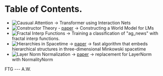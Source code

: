 # Table of Contents. 
- ![Causual Attention](Causal_Attention.ipynb) -> Transformer using Interaction Nets
- ![Constructor Theory](ConstructorTheory.ipynb) - [paper](https://arxiv.org/abs/2505.08692) -> Constructing a World Model for LMs
- ![Fractal Interp Functions](Fractal_Interp_Functions.ipynb) -> Training a classification of "ag_news" with fractal interp functions. 
- ![Hierarchies in Spacetime](Hierarchies_in_Spacetime_.ipynb) -> [paper](https://arxiv.org/abs/2505.08795) -> fast algorithm that embeds hierarchical structures in three-dimensional Minkowski spacetime 
- ![Layer Norm Normalization](Layer_Norm_Normalization.ipynb) -> [paper](https://arxiv.org/abs/2505.00685) -> replacement for LayerNorm with NormalityNorm


FTG --- A.W.

